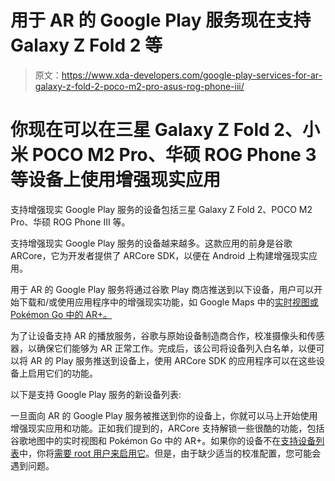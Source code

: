 # 用于 AR 的 Google Play 服务现在支持 Galaxy Z Fold 2 等

> 原文：<https://www.xda-developers.com/google-play-services-for-ar-galaxy-z-fold-2-poco-m2-pro-asus-rog-phone-iii/>

# 你现在可以在三星 Galaxy Z Fold 2、小米 POCO M2 Pro、华硕 ROG Phone 3 等设备上使用增强现实应用

支持增强现实 Google Play 服务的设备包括三星 Galaxy Z Fold 2、POCO M2 Pro、华硕 ROG Phone III 等。

支持增强现实 Google Play 服务的设备越来越多。这款应用的前身是谷歌 ARCore，它为开发者提供了 ARCore SDK，以便在 Android 上构建增强现实应用。

用于 AR 的 Google Play 服务将通过谷歌 Play 商店推送到以下设备，用户可以开始下载和/或使用应用程序中的增强现实功能，如 Google Maps 中的[实时视图或 Pokémon Go 中的 AR+。](https://www.xda-developers.com/live-view-in-google-maps-now-shows-landmarks-to-help-you-navigate/)

为了让设备支持 AR 的播放服务，谷歌与原始设备制造商合作，校准摄像头和传感器，以确保它们能够为 AR 正常工作。完成后，该公司将设备列入白名单，以便可以将 AR 的 Play 服务推送到设备上，使用 ARCore SDK 的应用程序可以在这些设备上启用它们的功能。

以下是支持 Google Play 服务的新设备列表:

一旦面向 AR 的 Google Play 服务被推送到你的设备上，你就可以马上开始使用增强现实应用和功能。正如我们提到的，ARCore 支持解锁一些很酷的功能，包括谷歌地图中的实时视图和 Pokémon Go 中的 AR+。如果你的设备不在[支持设备列表](https://developers.google.com/ar/discover/supported-devices)中，你将[需要 root 用户来启用它](https://www.xda-developers.com/arcore-for-all-google-augmented-reality/)。但是，由于缺少适当的校准配置，您可能会遇到问题。